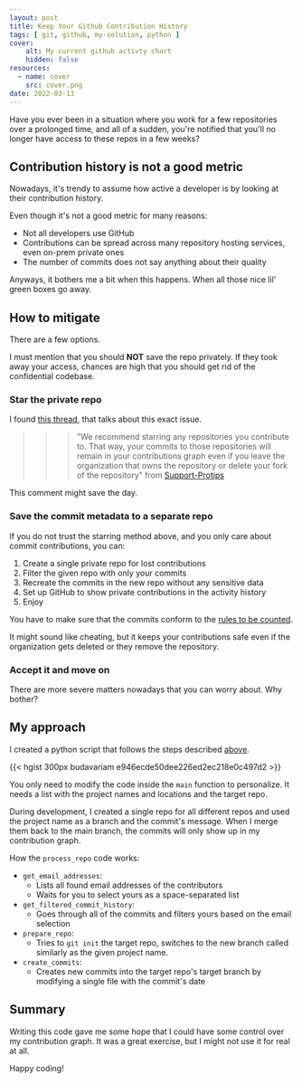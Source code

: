 ```yaml
---
layout: post
title: Keep Your Github Contribution History
tags: [ git, github, my-solution, python ]
cover: 
    alt: My current github activty chart
    hidden: false
resources:
  - name: cover
    src: cover.png
date: 2022-03-13
---
```


Have you ever been in a situation where you work for a few repositories over a prolonged time, and all of a sudden, you're notified that you'll no longer have access to these repos in a few weeks?

<!--more-->

## Contribution history is not a good metric

Nowadays, it's trendy to assume how active a developer is by looking at their contribution history.

Even though it's not a good metric for many reasons:

- Not all developers use GitHub
- Contributions can be spread across many repository hosting services, even on-prem private ones
- The number of commits does not say anything about their quality

Anyways, it bothers me a bit when this happens.
When all those nice lil' green boxes go away.

## How to mitigate

There are a few options.

I must mention that you should **NOT** save the repo privately.
If they took away your access, chances are high that you should get rid of the confidential codebase.

### Star the private repo

I found [this thread](https://github.com/isaacs/github/issues/1138), that talks about this exact issue.

>>> "We recommend starring any repositories you contribute to. That way, your commits to those repositories will remain in your contributions graph even if you leave the organization that owns the repository or delete your fork of the repository" from [Support-Protips](https://github.community/t5/Support-Protips/Getting-all-your-commits-in-your-contributions-graph/ba-p/19)

This comment might save the day.

### Save the commit metadata to a separate repo

If you do not trust the starring method above, and you only care about commit contributions, you can:

1. Create a single private repo for lost contributions
1. Filter the given repo with only your commits
1. Recreate the commits in the new repo without any sensitive data
1. Set up GitHub to show private contributions in the activity history
1. Enjoy

You have to make sure that the commits conform to the [rules to be counted](https://docs.github.com/en/account-and-profile/setting-up-and-managing-your-github-profile/managing-contribution-graphs-on-your-profile/why-are-my-contributions-not-showing-up-on-my-profile).

It might sound like cheating, but it keeps your contributions safe even if the organization gets deleted or they remove the repository.

### Accept it and move on

There are more severe matters nowadays that you can worry about. Why bother?

## My approach

I created a python script that follows the steps described [above](#Save-the-commit-metadata-to-a-separate-repo).

{{< hgist 300px budavariam e946ecde50dee226ed2ec218e0c497d2 >}}

You only need to modify the code inside the `main` function to personalize.
It needs a list with the project names and locations and the target repo.

During development, I created a single repo for all different repos and used the project name as a branch and the commit's message.
When I merge them back to the main branch, the commits will only show up in my contribution graph.

How the `process_repo` code works:

- `get_email_addresses`: 
  - Lists all found email addresses of the contributors
  - Waits for you to select yours as a space-separated list
- `get_filtered_commit_history`:
  - Goes through all of the commits and filters yours based on the email selection
- `prepare_repo`:
  - Tries to `git init` the target repo, switches to the new branch called similarly as the given project name.
- `create_commits`:
  - Creates new commits into the target repo's target branch by modifying a single file with the commit's date

## Summary

Writing this code gave me some hope that I could have some control over my contribution graph.
It was a great exercise, but I might not use it for real at all.

Happy coding!
